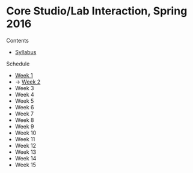 # Core Studio/Lab Interaction, Spring 2016

Contents
* [Syllabus](Syllabus.md)

Schedule
* [Week 1](Schedule/Week1.md)
* → [Week 2](Schedule/Week2.md)
* Week 3
* Week 4
* Week 5
* Week 6
* Week 7
* Week 8
* Week 9
* Week 10
* Week 11
* Week 12
* Week 13
* Week 14
* Week 15